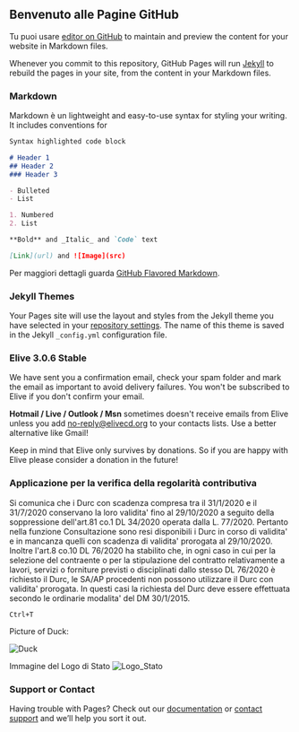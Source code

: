 ## Benvenuto alle Pagine GitHub

Tu puoi usare [editor on GitHub](https://github.com/paselsoft/siena/edit/master/README.md) to maintain and preview the content for your website in Markdown files.

Whenever you commit to this repository, GitHub Pages will run [Jekyll](https://jekyllrb.com/) to rebuild the pages in your site, from the content in your Markdown files.

### Markdown

Markdown è un lightweight and easy-to-use syntax for styling your writing. It includes conventions for

```markdown
Syntax highlighted code block

# Header 1
## Header 2
### Header 3

- Bulleted
- List

1. Numbered
2. List

**Bold** and _Italic_ and `Code` text

[Link](url) and ![Image](src)
```

Per maggiori dettagli guarda [GitHub Flavored Markdown](https://guides.github.com/features/mastering-markdown/).

### Jekyll Themes

Your Pages site will use the layout and styles from the Jekyll theme you have selected in your [repository settings](https://github.com/paselsoft/siena/settings). The name of this theme is saved in the Jekyll `_config.yml` configuration file.

### Elive 3.0.6 Stable
We have sent you a confirmation email, check your spam folder and mark the email as important to avoid delivery failures.
You won't be subscribed to Elive if you don't confirm your email.

**Hotmail / Live / Outlook / Msn** sometimes doesn't receive emails from Elive unless you add no-reply@elivecd.org to your contacts lists. Use a better alternative like Gmail!

Keep in mind that Elive only survives by donations. So if you are happy with Elive please consider a donation in the future!

### Applicazione per la verifica della regolarità contributiva

Si comunica che i Durc con scadenza compresa tra il 31/1/2020 e il 31/7/2020 conservano la loro validita' fino al 29/10/2020 a seguito della soppressione dell'art.81 co.1 DL 34/2020 operata dalla L. 77/2020. Pertanto nella funzione Consultazione sono resi disponibili i Durc in corso di validita' e in mancanza quelli con scadenza di validita' prorogata al 29/10/2020.
Inoltre l'art.8 co.10 DL 76/2020 ha stabilito che, in ogni caso in cui per la selezione del contraente o per la stipulazione del contratto relativamente a lavori, servizi o forniture previsti o disciplinati dallo stesso DL 76/2020 è richiesto il Durc, le SA/AP procedenti non possono utilizzare il Durc con validita' prorogata. In questi casi la richiesta del Durc deve essere effettuata secondo le ordinarie modalita' del DM 30/1/2015.

`Ctrl+T`

Picture of Duck:

![Duck](http://i.stack.imgur.com/ukC2U.jpg)

Immagine del Logo di Stato
![Logo_Stato](C:\Users\selvaggini.p\github\siena\Logo_Stato.jpg)

### Support or Contact

Having trouble with Pages? Check out our [documentation](https://docs.github.com/categories/github-pages-basics/) or [contact support](https://github.com/contact) and we’ll help you sort it out.
